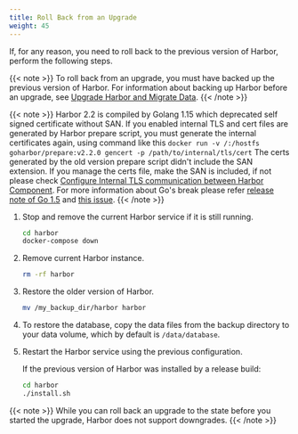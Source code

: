 ```yaml
---
title: Roll Back from an Upgrade
weight: 45
---
```


If, for any reason, you need to roll back to the previous version of Harbor, perform the following steps.

{{< note >}}
To roll back from an upgrade, you must have backed up the previous version of Harbor. For information about backing up Harbor before an upgrade, see [Upgrade Harbor and Migrate Data](_index.md).
{{< /note >}}

{{< note >}}
Harbor 2.2 is compiled by Golang 1.15 which deprecated self signed certificate without SAN. If you enabled internal TLS and cert files are generated by Harbor prepare script, you must generate the internal certificates again, using command like this `docker run -v /:/hostfs goharbor/prepare:v2.2.0 gencert -p /path/to/internal/tls/cert` The certs generated by the old version prepare script didn't include the SAN extension. If you manage the certs file, make the SAN is included, if not please check [Configure Internal TLS communication between Harbor Component](../../install-config/configure-internal-tls.md). For more information about Go's break please refer [release note of Go 1.5](https://golang.org/doc/go1.15#commonname) and [this issue](https://github.com/golang/go/issues/24151).
{{< /note >}}

1. Stop and remove the current Harbor service if it is still running.

    ```sh
    cd harbor
    docker-compose down
    ```

2. Remove current Harbor instance.

    ```sh
    rm -rf harbor
    ```

3. Restore the older version of Harbor.

    ```sh
    mv /my_backup_dir/harbor harbor
    ```

4. To restore the database, copy the data files from the backup directory to your data volume, which by default is `/data/database`.

5. Restart the Harbor service using the previous configuration.  
   
   If the previous version of Harbor was installed by a release build:

    ```sh
    cd harbor
    ./install.sh
    ```

{{< note >}}
While you can roll back an upgrade to the state before you started the upgrade, Harbor does not support downgrades.
{{< /note >}}
